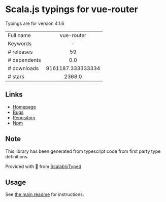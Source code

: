 
# Scala.js typings for vue-router

Typings are for version 4.1.6



|                    |                 |
| ------------------ | :-------------: |
| Full name          | vue-router |
| Keywords           | - |
| # releases         | 59 |
| # dependents       | 0.0 |
| # downloads        | 9161187.333333334 |
| # stars            | 2368.0 |

## Links
- [Homepage](https://github.com/vuejs/router#readme)
- [Bugs](https://github.com/vuejs/router/issues)
- [Repository](https://github.com/vuejs/router)
- [Npm](https://www.npmjs.com/package/vue-router)
    


## Note
This library has been generated from typescript code from first party type definitions.

Provided with :purple_heart: from [ScalablyTyped](https://github.com/oyvindberg/ScalablyTyped)

## Usage
See [the main readme](../../readme.md) for instructions.


